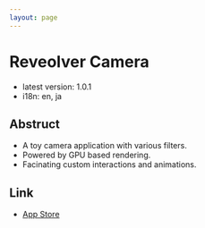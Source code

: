 ```yaml
---
layout: page
---
```

# Reveolver Camera 
- latest version: 1.0.1
- i18n: en, ja

## Abstruct
- A toy camera application with various filters.
- Powered by GPU based rendering.
- Facinating custom interactions and animations.

## Link
- [App Store](https://apps.apple.com/jp/app/ribokame-revolver-camera/id1039880433)